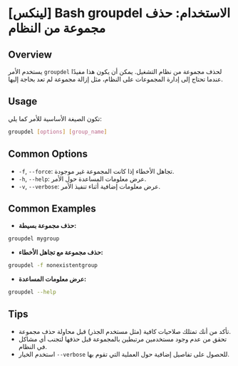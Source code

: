 # [لينكس] Bash groupdel الاستخدام: حذف مجموعة من النظام

## Overview
يستخدم الأمر `groupdel` لحذف مجموعة من نظام التشغيل. يمكن أن يكون هذا مفيدًا عندما تحتاج إلى إدارة المجموعات على النظام، مثل إزالة مجموعة لم تعد بحاجة إليها.

## Usage
تكون الصيغة الأساسية للأمر كما يلي:

```bash
groupdel [options] [group_name]
```

## Common Options
- `-f`, `--force`: تجاهل الأخطاء إذا كانت المجموعة غير موجودة.
- `-h`, `--help`: عرض معلومات المساعدة حول الأمر.
- `-v`, `--verbose`: عرض معلومات إضافية أثناء تنفيذ الأمر.

## Common Examples
- **حذف مجموعة بسيطة:**
```bash
groupdel mygroup
```

- **حذف مجموعة مع تجاهل الأخطاء:**
```bash
groupdel -f nonexistentgroup
```

- **عرض معلومات المساعدة:**
```bash
groupdel --help
```

## Tips
- تأكد من أنك تمتلك صلاحيات كافية (مثل مستخدم الجذر) قبل محاولة حذف مجموعة.
- تحقق من عدم وجود مستخدمين مرتبطين بالمجموعة قبل حذفها لتجنب أي مشاكل في النظام.
- استخدم الخيار `--verbose` للحصول على تفاصيل إضافية حول العملية التي تقوم بها.